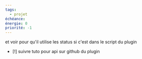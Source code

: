 ```yaml
---
tags:
  - projet
échéance:
énergie: 0
priorité: -1
---
```

et voir pour qu'il utilise les status si c'est dans le script du plugin
- [!] suivre tuto pour api sur github du plugin